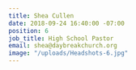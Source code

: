 ```yaml
---
title: Shea Cullen
date: 2018-09-24 16:40:00 -07:00
position: 6
job_title: High School Pastor
email: shea@daybreakchurch.org
image: "/uploads/Headshots-6.jpg"
---
```


